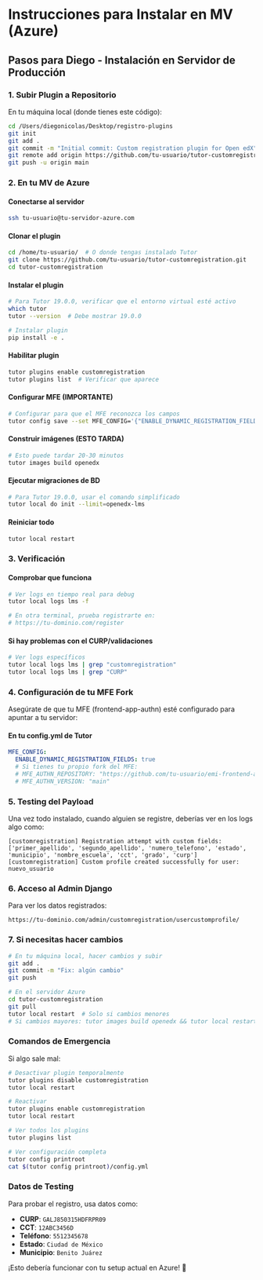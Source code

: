 # Instrucciones para Instalar en MV (Azure)

## Pasos para Diego - Instalación en Servidor de Producción

### 1. Subir Plugin a Repositorio

En tu máquina local (donde tienes este código):
```bash
cd /Users/diegonicolas/Desktop/registro-plugins
git init
git add .
git commit -m "Initial commit: Custom registration plugin for Open edX"
git remote add origin https://github.com/tu-usuario/tutor-customregistration.git
git push -u origin main
```

### 2. En tu MV de Azure

#### Conectarse al servidor
```bash
ssh tu-usuario@tu-servidor-azure.com
```

#### Clonar el plugin
```bash
cd /home/tu-usuario/  # O donde tengas instalado Tutor
git clone https://github.com/tu-usuario/tutor-customregistration.git
cd tutor-customregistration
```

#### Instalar el plugin
```bash
# Para Tutor 19.0.0, verificar que el entorno virtual esté activo
which tutor
tutor --version  # Debe mostrar 19.0.0

# Instalar plugin
pip install -e .
```

#### Habilitar plugin
```bash
tutor plugins enable customregistration
tutor plugins list  # Verificar que aparece
```

#### Configurar MFE (IMPORTANTE)
```bash
# Configurar para que el MFE reconozca los campos
tutor config save --set MFE_CONFIG='{"ENABLE_DYNAMIC_REGISTRATION_FIELDS": true}'
```

#### Construir imágenes (ESTO TARDA)
```bash
# Esto puede tardar 20-30 minutos
tutor images build openedx
```

#### Ejecutar migraciones de BD
```bash
# Para Tutor 19.0.0, usar el comando simplificado
tutor local do init --limit=openedx-lms
```

#### Reiniciar todo
```bash
tutor local restart
```

### 3. Verificación

#### Comprobar que funciona
```bash
# Ver logs en tiempo real para debug
tutor local logs lms -f

# En otra terminal, prueba registrarte en:
# https://tu-dominio.com/register
```

#### Si hay problemas con el CURP/validaciones
```bash
# Ver logs específicos
tutor local logs lms | grep "customregistration"
tutor local logs lms | grep "CURP"
```

### 4. Configuración de tu MFE Fork

Asegúrate de que tu MFE (frontend-app-authn) esté configurado para apuntar a tu servidor:

#### En tu config.yml de Tutor
```yaml
MFE_CONFIG:
  ENABLE_DYNAMIC_REGISTRATION_FIELDS: true
  # Si tienes tu propio fork del MFE:
  # MFE_AUTHN_REPOSITORY: "https://github.com/tu-usuario/emi-frontend-app-authn.git"
  # MFE_AUTHN_VERSION: "main"
```

### 5. Testing del Payload

Una vez todo instalado, cuando alguien se registre, deberías ver en los logs algo como:

```
[customregistration] Registration attempt with custom fields: ['primer_apellido', 'segundo_apellido', 'numero_telefono', 'estado', 'municipio', 'nombre_escuela', 'cct', 'grado', 'curp']
[customregistration] Custom profile created successfully for user: nuevo_usuario
```

### 6. Acceso al Admin Django

Para ver los datos registrados:
```
https://tu-dominio.com/admin/customregistration/usercustomprofile/
```

### 7. Si necesitas hacer cambios

```bash
# En tu máquina local, hacer cambios y subir
git add .
git commit -m "Fix: algún cambio"
git push

# En el servidor Azure
cd tutor-customregistration
git pull
tutor local restart  # Solo si cambios menores
# Si cambios mayores: tutor images build openedx && tutor local restart
```

### Comandos de Emergencia

Si algo sale mal:
```bash
# Desactivar plugin temporalmente
tutor plugins disable customregistration
tutor local restart

# Reactivar
tutor plugins enable customregistration  
tutor local restart

# Ver todos los plugins
tutor plugins list

# Ver configuración completa
tutor config printroot
cat $(tutor config printroot)/config.yml
```

### Datos de Testing

Para probar el registro, usa datos como:
- **CURP**: `GALJ850315HDFRPR09`
- **CCT**: `12ABC3456D`
- **Teléfono**: `5512345678`
- **Estado**: `Ciudad de México`
- **Municipio**: `Benito Juárez`

¡Esto debería funcionar con tu setup actual en Azure! 🚀
